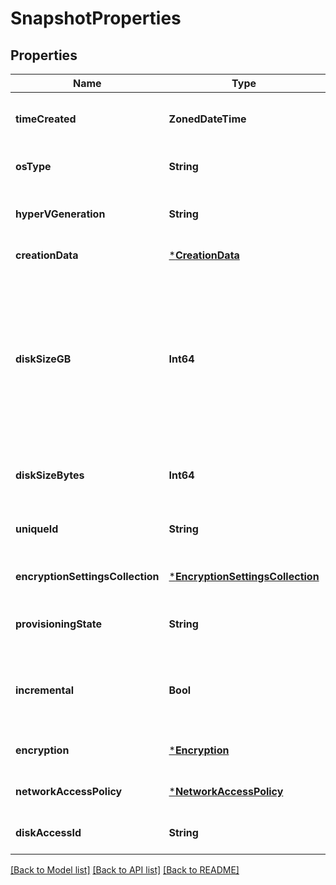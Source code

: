 # SnapshotProperties


## Properties
Name | Type | Description | Notes
------------ | ------------- | ------------- | -------------
**timeCreated** | **ZonedDateTime** | The time when the snapshot was created. | [optional] [readonly] [default to nothing]
**osType** | **String** | The Operating System type. | [optional] [default to nothing]
**hyperVGeneration** | **String** | The hypervisor generation of the Virtual Machine. Applicable to OS disks only. | [optional] [default to nothing]
**creationData** | [***CreationData**](CreationData.md) |  | [default to nothing]
**diskSizeGB** | **Int64** | If creationData.createOption is Empty, this field is mandatory and it indicates the size of the disk to create. If this field is present for updates or creation with other options, it indicates a resize. Resizes are only allowed if the disk is not attached to a running VM, and can only increase the disk&#39;s size. | [optional] [default to nothing]
**diskSizeBytes** | **Int64** | The size of the disk in bytes. This field is read only. | [optional] [readonly] [default to nothing]
**uniqueId** | **String** | Unique Guid identifying the resource. | [optional] [readonly] [default to nothing]
**encryptionSettingsCollection** | [***EncryptionSettingsCollection**](EncryptionSettingsCollection.md) |  | [optional] [default to nothing]
**provisioningState** | **String** | The disk provisioning state. | [optional] [readonly] [default to nothing]
**incremental** | **Bool** | Whether a snapshot is incremental. Incremental snapshots on the same disk occupy less space than full snapshots and can be diffed. | [optional] [default to nothing]
**encryption** | [***Encryption**](Encryption.md) |  | [optional] [default to nothing]
**networkAccessPolicy** | [***NetworkAccessPolicy**](NetworkAccessPolicy.md) |  | [optional] [default to nothing]
**diskAccessId** | **String** | ARM id of the DiskAccess resource for using private endpoints on disks. | [optional] [default to nothing]


[[Back to Model list]](../README.md#models) [[Back to API list]](../README.md#api-endpoints) [[Back to README]](../README.md)


